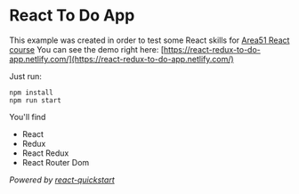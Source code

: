 # React To Do App
This example was created in order to test some React skills for [Area51 React course](https://github.com/Area51TrainingCenter/React-group-2)
You can see the demo right here: [https://react-redux-to-do-app.netlify.com/](https://react-redux-to-do-app.netlify.com/)

Just run:
```console
npm install
npm run start
```

You'll find
- React
- Redux
- React Redux
- React Router Dom

*Powered by [react-quickstart](https://github.com/paulrrdiaz/react-quickstart)*